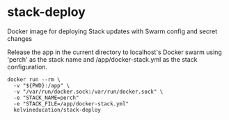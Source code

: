 # stack-deploy
Docker image for deploying Stack updates with Swarm config and secret changes

Release the app in the current directory to localhost's Docker swarm using 'perch' as  the stack name and /app/docker-stack.yml as the stack configuration.
```
docker run --rm \
  -v "${PWD}:/app" \
  -v "/var/run/docker.sock:/var/run/docker.sock" \
  -e "STACK_NAME=perch"
  -e "STACK_FILE=/app/docker-stack.yml"
  kelvineducation/stack-deploy
```

